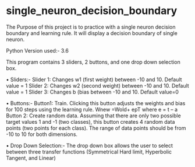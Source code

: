 # single_neuron_decision_boundary
The Purpose of this project is to practice with a single neuron decision boundary and learning rule. It will display a decision boundary of single neuron.

Python Version used:- 3.6

This program contains 3 sliders, 2 buttons, and one drop
down selection box.

• Sliders:-
      Slider 1: Changes w1 (first weight) between -10 and 10.
                Default value = 1
      Slider 2: Changes w2 (second weight) between -10 and 10.
                Default value = 1
      Slider 3: Changes b (bias between -10 and 10. Default
                value=0
      
• Buttons:-
      Button1: Train. Clicking this button adjusts the weights
                      and bias for 100 steps using the learning rule. Wnew =Wold+ epT
                      where e = t – a
      Button 2: Create random data. Assuming that there are only
                two possible target values 1 and -1 (two classes), this button
                creates 4 random data points (two points for each
                class). The range of data points should be from -10 to 10 for
                both dimensions.
                
                
• Drop Down Selection:-
      The drop down box allows the user to select between
      three transfer functions (Symmetrical Hard limit, Hyperbolic
      Tangent, and Linear)
